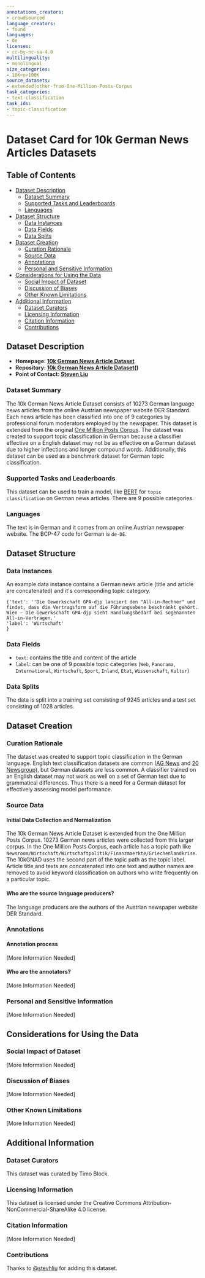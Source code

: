 ```yaml
---
annotations_creators:
- crowdsourced
language_creators:
- found
languages:
- de
licenses:
- cc-by-nc-sa-4.0
multilinguality:
- monolingual
size_categories:
- 10K<n<100K
source_datasets:
- extended|other-from-One-Million-Posts-Corpus
task_categories:
- text-classification
task_ids:
- topic-classification
---
```


# Dataset Card for 10k German News Articles Datasets

## Table of Contents
- [Dataset Description](#dataset-description)
  - [Dataset Summary](#dataset-summary)
  - [Supported Tasks and Leaderboards](#supported-tasks-and-leaderboards)
  - [Languages](#languages)
- [Dataset Structure](#dataset-structure)
  - [Data Instances](#data-instances)
  - [Data Fields](#data-fields)
  - [Data Splits](#data-splits)
- [Dataset Creation](#dataset-creation)
  - [Curation Rationale](#curation-rationale)
  - [Source Data](#source-data)
  - [Annotations](#annotations)
  - [Personal and Sensitive Information](#personal-and-sensitive-information)
- [Considerations for Using the Data](#considerations-for-using-the-data)
  - [Social Impact of Dataset](#social-impact-of-dataset)
  - [Discussion of Biases](#discussion-of-biases)
  - [Other Known Limitations](#other-known-limitations)
- [Additional Information](#additional-information)
  - [Dataset Curators](#dataset-curators)
  - [Licensing Information](#licensing-information)
  - [Citation Information](#citation-information)
  - [Contributions](#contributions)

## Dataset Description

- **Homepage: [10k German News Article Dataset](https://tblock.github.io/10kGNAD/)**
- **Repository: [10k German News Article Dataset](https://github.com/tblock/10kGNAD)()**
- **Point of Contact: [Steven Liu](stevhliu@gmail.com)**

### Dataset Summary

The 10k German News Article Dataset consists of 10273 German language news articles from the online Austrian 
newspaper website DER Standard. Each news article has been classified into one of 9 categories by professional
forum moderators employed by the newspaper. This dataset is extended from the original
[One Million Posts Corpus](https://ofai.github.io/million-post-corpus/). The dataset was created to support
topic classification in German because a classifier effective on a English dataset may not be as effective on
a German dataset due to higher inflections and longer compound words. Additionally, this dataset can be used
as a benchmark dataset for German topic classification.

### Supported Tasks and Leaderboards

This dataset can be used to train a model, like [BERT](https://huggingface.co/bert-base-uncased) for `topic classification` on German news articles. There are 9 possible categories.

### Languages

The text is in German and it comes from an online Austrian newspaper website. The BCP-47 code for German is
`de-DE`.

## Dataset Structure

### Data Instances

An example data instance contains a German news article (title and article are concatenated) and it's corresponding topic category.

```
{'text': ''Die Gewerkschaft GPA-djp lanciert den "All-in-Rechner" und findet, dass die Vertragsform auf die Führungsebene beschränkt gehört. Wien – Die Gewerkschaft GPA-djp sieht Handlungsbedarf bei sogenannten All-in-Verträgen.'
'label': 'Wirtschaft'
}
```

### Data Fields

* `text`: contains the title and content of the article
* `label`: can be one of 9 possible topic categories (`Web`, `Panorama`, `International`, `Wirtschaft`, `Sport`, `Inland`, `Etat`, `Wissenschaft`, `Kultur`)

### Data Splits

The data is split into a training set consisting of 9245 articles and a test set consisting of 1028 articles.

## Dataset Creation

### Curation Rationale

The dataset was created to support topic classification in the German language. English text classification datasets are common ([AG News](https://huggingface.co/datasets/ag_news) and [20 Newsgroup](https://huggingface.co/datasets/newsgroup)), but German datasets are less common. A classifier trained on an English dataset may not work as well on a set of German text due to grammatical differences. Thus there is a need for a German dataset for effectively assessing model performance.

### Source Data

#### Initial Data Collection and Normalization

The 10k German News Article Dataset is extended from the One Million Posts Corpus. 10273 German news articles were collected from this larger corpus. In the One Million Posts Corpus, each article has a topic path like
`Newsroom/Wirtschaft/Wirtschaftpolitik/Finanzmaerkte/Griechenlandkrise`. The 10kGNAD uses the second part of the topic path as the topic label. Article title and texts are concatenated into one text and author names are removed to avoid keyword classification on authors who write frequently on a particular topic.

#### Who are the source language producers?

The language producers are the authors of the Austrian newspaper website DER Standard.

### Annotations

#### Annotation process

[More Information Needed]

#### Who are the annotators?

[More Information Needed]

### Personal and Sensitive Information

[More Information Needed]

## Considerations for Using the Data

### Social Impact of Dataset

[More Information Needed]

### Discussion of Biases

[More Information Needed]

### Other Known Limitations

[More Information Needed]

## Additional Information

### Dataset Curators

This dataset was curated by Timo Block.

### Licensing Information

This dataset is licensed under the Creative Commons Attribution-NonCommercial-ShareAlike 4.0 license.

### Citation Information

[More Information Needed]

### Contributions

Thanks to [@stevhliu](https://github.com/stevhliu) for adding this dataset.